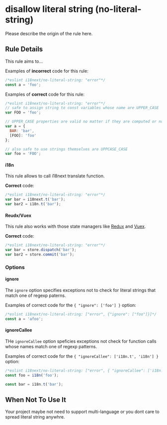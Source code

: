 # disallow literal string (no-literal-string)

Please describe the origin of the rule here.

## Rule Details

This rule aims to...

Examples of **incorrect** code for this rule:

```js
/*eslint i18next/no-literal-string: "error"*/
const a = 'foo';
```

Examples of **correct** code for this rule:

```js
/*eslint i18next/no-literal-string: "error"*/
// safe to assign string to const variables whose name are UPPER_CASE
var FOO = 'foo';

// UPPER_CASE properties are valid no matter if they are computed or not
var a = {
  BAR: 'bar',
  [FOO]: 'foo'
};

// also safe to use strings themselves are UPPCASE_CASE
var foo = 'FOO';
```

#### i18n

This rule allows to call i18next translate function.

**Correct** code:

```js
/*eslint i18next/no-literal-string: "error"*/
var bar = i18next.t('bar');
var bar2 = i18n.t('bar');
```

#### Reudx/Vuex

This rule also works with those state managers like
[Redux](https://redux.js.org/) and [Vuex](https://vuex.vuejs.org/).

**Correct** code:

```js
/*eslint i18next/no-literal-string: "error"*/
var bar = store.dispatch('bar');
var bar2 = store.commit('bar');
```

### Options

#### ignore

The `ignore` option specifies exceptions not to check for
literal strings that match one of regexp paterns.

Examples of correct code for the `{ "ignore": ['foo'] }` option:

```js
/*eslint i18next/no-literal-string: ["error", {"ignore": ["foo"]}]*/
const a = 'afoo';
```

#### ignoreCallee

THe `ignoreCallee` option speficies exceptions not check for
function calls whose names match one of regexp patterns.

Examples of correct code for the `{ "ignoreCallee": ['i18n.t', 'i18n'] }` option:

```js
/*eslint i18next/no-literal-string: ["error", { "ignoreCallee": ['i18n.t', 'i18n'] }]*/
const foo = i18n('foo');

const bar = i18n.t('bar');
```

## When Not To Use It

Your project maybe not need to support multi-language or you dont care to spread literal string anywhre.
